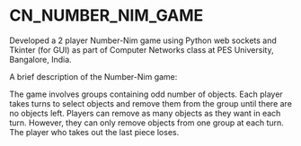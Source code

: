 # CN_NUMBER_NIM_GAME
Developed a 2 player Number-Nim game using Python web sockets and Tkinter (for GUI) as part of Computer Networks class at PES University, Bangalore, India.

A brief description of the Number-Nim game: <br>

The game involves groups containing odd number of objects. Each player takes turns to select objects and remove them from the group until there are no objects left.
Players can remove as many objects as they want in each turn. However, they can only remove objects from one group at each turn.
The player who takes out the last piece loses. 
